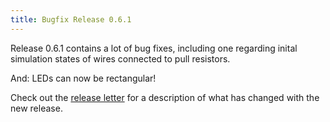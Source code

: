 ```yaml
---
title: Bugfix Release 0.6.1
---
```


Release 0.6.1 contains a lot of bug fixes, including one regarding inital
simulation states of wires connected to pull resistors.

And: LEDs can now be rectangular!

Check out the [release letter](/docs/releases/release-0.6.1/index.html)
for a description of what has changed with the new release.
